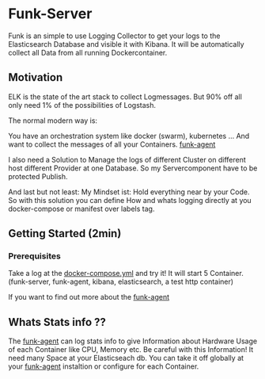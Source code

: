 # Funk-Server


Funk is an simple to use Logging Collector to get your logs to the Elasticsearch Database and visible it with Kibana.
It will be automatically collect all Data from all running Dockercontainer. 

## Motivation

ELK is the state of the art stack to collect Logmessages. 
But 90% off all only need 1% of the possibilities of Logstash.

The normal modern way is: 

You have an orchestration system like docker (swarm), kubernetes ...
And want to collect the messages of all your Containers. [funk-agent](https://github.com/fasibio/funk_agent)

I also need a Solution to Manage the logs of different Cluster on different host different Provider at one Database. 
So my Servercomponent have to be protected Publish. 

And last but not least: 
My Mindset ist: 
Hold everything near by your Code. 
So with this solution you can define How and whats logging directly at you docker-compose or manifest over labels tag.

## Getting Started (2min)

### Prerequisites

Take a log at the [docker-compose.yml](./example/docker-compose.yml) and try it!
It will start 5 Container.(funk-server, funk-agent, kibana, elasticsearch, a test http container) 

If you want to find out more about the [funk-agent](https://github.com/fasibio/funk_agent)


## Whats Stats info ?? 
The [funk-agent](https://github.com/fasibio/funk_agent) can log stats info to give Information about Hardware Usage of each Container like CPU, Memory etc. 
Be careful with this Information! It need many Space at your Elasticseach db. You can take it off globally at your [funk-agent](https://github.com/fasibio/funk_agent) instaltion or configure for each Container.
 